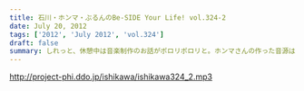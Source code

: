```yaml
---
title: 石川・ホンマ・ぶるんのBe-SIDE Your Life! vol.324-2
date: July 20, 2012
tags: ['2012', 'July 2012', 'vol.324']
draft: false
summary: しれっと、休憩中は音楽制作のお話がポロリポロリと。ホンマさんの作った音源は相変わらずダウンロードされず放置されることも多いようですが。ＮＡＭＡＥ
---
```


http://project-phi.ddo.jp/ishikawa/ishikawa324_2.mp3
